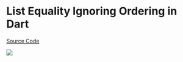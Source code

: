 # List Equality Ignoring Ordering in Dart

[Source Code](../source/list-equality-ignoring-ordering-in-dart.dart)

![](../images/list-equality-ignoring-ordering-in-dart.jpg)
